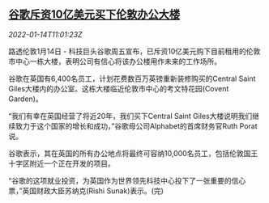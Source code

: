 <!--1642159862000-->
[谷歌斥资10亿美元买下伦敦办公大楼](https://cn.reuters.com/article/google-london-office-building-0114-idCNKBS2JO0YF)
------

<div><i>2022-01-14T11:01:23Z</i></div><p>路透伦敦1月14日 - 科技巨头谷歌周五宣布，已斥资10亿美元购下目前租用的伦敦市中心一栋大楼，表明公司有信心将该办公楼用作未来的工作场所。</p><p>谷歌在英国有6,400名员工，计划花费数百万英镑重新装修购买的Central Saint Giles大楼内的办公室。这栋大楼临近伦敦市中心的考文特花园(Covent Garden)。</p><p>“我们有幸在英国经营了将近20年，我们买下Central Saint Giles大楼说明我们继续致力于这个国家的增长和成功，”谷歌母公司Alphabet的首席财务官Ruth Porat说。</p><p>谷歌表示，其在英国的所有办公地点将最终可容纳10,000名员工，包括伦敦国王十字区附近一个正在开发的项目。</p><p>“谷歌的这项就业投资，为英国作为世界领先科技中心投下了一张重要的信心票，”英国财政大臣苏纳克(Rishi Sunak)表示。(完)</p>
